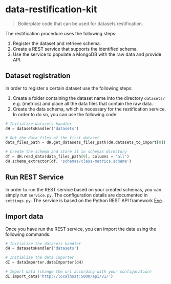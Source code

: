 # data-restification-kit
> Boilerplate code that can be used for datasets restification. 

The restification procedure uses the following steps: 
1. Register the dataset and retrieve schema.
2. Create a REST service that supports the identified schema.
3. Use the service to populate a MongoDB with the raw data and provide API. 

## Dataset registration

In order to register a certain dataset use the following steps:
1. Create a folder containing the dataset name into the directory ```datasets/``` e.g. (metrics) and place all the data files that contain the raw data. 
2. Create the data schema, which is necessary for the restification service. In order to do so, you can use the following code:
```python
# Initialize datasets handler
dH = datasetsHandler('datasets')

# Get the data files of the first dataset
data_files_path = dH.get_datasets_files_path(dH.datasets_to_import[0])

# Create the schema and store it in schemas directory
df = dH.read_data(data_files_path[0], columns = 'all')
dH.schema_extractor(df, 'schemas/class-metrics.schema')
```

## Run REST Service

In order to run the REST service based on your created schemas, you can simply run `service.py`. The configuration details are documented in `settings.py`.
The service is based on the Python REST API framework [Eve](http://docs.python-eve.org/en/latest/).

## Import data

Once you have run the REST service, you can import the data using the following commands:
```python
# Initialize the datasets handler
dH = datasetsHandler('datasets')

# Initialize the data importer
dI = dataImporter.dataImporter(dH)

# Import data (change the url according with your configuration)
dI.import_data('http://localhost:5000/api/v1/')
```
